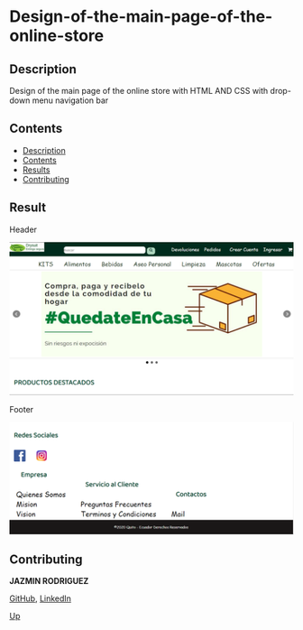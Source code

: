<a name="top"></a>
# Design-of-the-main-page-of-the-online-store

<a name="item1"></a>
## Description
Design of the main page of the online store with HTML AND CSS with drop-down menu navigation bar

<a name="item2"></a>
## Contents
- [Description](#item1)
- [Contents](#item2)
- [Results](#item3)
- [Contributing](#item4)

<a name="item3"></a>
## Result

Header

![web](https://github.com/FreakJazz/Design-of-the-main-page-of-the-online-store/blob/master/imagenes/web.PNG)

Footer

![web](https://github.com/FreakJazz/Design-of-the-main-page-of-the-online-store/blob/master/imagenes/web1.PNG)

<a name="item4"></a>
## Contributing

**JAZMIN RODRIGUEZ** 

[GitHub](https://github.com/FreakJazz), [LinkedIn](https://www.linkedin.com/in/jazm%C3%ADn-rodr%C3%ADguez-80b580133/)

[Up](#top)
